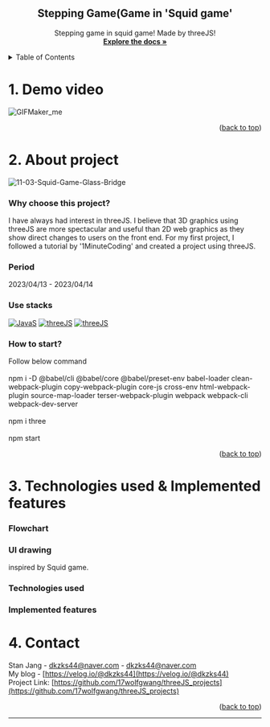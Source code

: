<!-- Improved compatibility of back to top link: See: https://github.com/othneildrew/Best-README-Template/pull/73 -->

<a name="readme-top"></a>

<!-- PROJECT LOGO -->
<br />
<div align="center">

  <h2 align="center">Stepping Game(Game in 'Squid game'</h2>
  <p align="center">
    Stepping game in squid game! Made by threeJS! 
    <br />
    <a href="https://github.com/17wolfgwang/threeJS_projects/tree/main/squidGame_bridge"><strong>Explore the docs »</strong></a>
    <br />
</div>

<!-- TABLE OF CONTENTS -->
<details>
  <summary>Table of Contents</summary>
  <ol>
    <li>
      <a href="#about-the-project">About The Project</a>
      <ul>
        <li><a href="#built-with">Built With</a></li>
      </ul>
    </li>
    <li>
      <a href="#getting-started">Getting Started</a>
      <ul>
        <li><a href="#prerequisites">Prerequisites</a></li>
        <li><a href="#installation">Installation</a></li>
      </ul>
    </li>
    <li><a href="#usage">Usage</a></li>
    <li><a href="#roadmap">Roadmap</a></li>
    <li><a href="#contributing">Contributing</a></li>
    <li><a href="#license">License</a></li>
    <li><a href="#contact">Contact</a></li>
  </ol>
</details>

<!-- ABOUT THE PROJECT -->

# 1. Demo video

![GIFMaker_me](https://user-images.githubusercontent.com/129382685/232025439-b1c4f676-dd24-4680-9edb-a2ebc9c5a02f.gif)

<p align="right">(<a href="#readme-top">back to top</a>)</p>

# 2. About project

![11-03-Squid-Game-Glass-Bridge](https://user-images.githubusercontent.com/129382685/232026032-0f4040e5-ca08-49a7-9126-fc35a40c4360.png)

### Why choose this project?

I have always had interest in threeJS. I believe that 3D graphics using threeJS are more spectacular and useful than 2D web graphics as they show direct changes to users on the front end. For my first project, I followed a tutorial by '1MinuteCoding' and created a project using threeJS.

### Period

2023/04/13 - 2023/04/14

### Use stacks

[![JavaS][javascript.com]][javascript-url]
[![threeJS][threejs.com]][threejs-url]
[![threeJS][gsap.com]][gsap-url]

### How to start?

Follow below command
</br>
</br>
npm i -D @babel/cli @babel/core @babel/preset-env babel-loader clean-webpack-plugin copy-webpack-plugin core-js cross-env html-webpack-plugin source-map-loader terser-webpack-plugin webpack webpack-cli webpack-dev-server
</br>
</br>
npm i three
</br>
</br>
npm start

<p align="right">(<a href="#readme-top">back to top</a>)</p>

<!-- GETTING STARTED -->

# 3. Technologies used & Implemented features

### Flowchart

### UI drawing

inspired by Squid game.

### Technologies used

### Implemented features

<!-- CONTACT -->

# 4. Contact

Stan Jang - [dkzks44@naver.com](url) - dkzks44@naver.com<br/>
My blog - [https://velog.io/@dkzks44](https://velog.io/@dkzks44)<br/>
Project Link: [https://github.com/17wolfgwang/threeJS_projects](https://github.com/17wolfgwang/threeJS_projects)

<p align="right">(<a href="#readme-top">back to top</a>)</p>

<!-- MARKDOWN LINKS & IMAGES -->
<!-- https://www.markdownguide.org/basic-syntax/#reference-style-links -->

[contributors-shield]: https://img.shields.io/github/contributors/othneildrew/Best-README-Template.svg?style=for-the-badge
[contributors-url]: https://github.com/othneildrew/Best-README-Template/graphs/contributors
[forks-shield]: https://img.shields.io/github/forks/othneildrew/Best-README-Template.svg?style=for-the-badge
[forks-url]: https://github.com/othneildrew/Best-README-Template/network/members
[stars-shield]: https://img.shields.io/github/stars/othneildrew/Best-README-Template.svg?style=for-the-badge
[stars-url]: https://github.com/othneildrew/Best-README-Template/stargazers
[issues-shield]: https://img.shields.io/github/issues/othneildrew/Best-README-Template.svg?style=for-the-badge
[issues-url]: https://github.com/othneildrew/Best-README-Template/issues
[license-shield]: https://img.shields.io/github/license/othneildrew/Best-README-Template.svg?style=for-the-badge
[license-url]: https://github.com/othneildrew/Best-README-Template/blob/master/LICENSE.txt
[linkedin-shield]: https://img.shields.io/badge/-LinkedIn-black.svg?style=for-the-badge&logo=linkedin&colorB=555
[linkedin-url]: https://linkedin.com/in/othneildrew
[product-screenshot]: images/screenshot.png
[next.js]: https://img.shields.io/badge/next.js-000000?style=for-the-badge&logo=nextdotjs&logoColor=white
[next-url]: https://nextjs.org/
[react.js]: https://img.shields.io/badge/React-20232A?style=for-the-badge&logo=react&logoColor=61DAFB
[react-url]: https://reactjs.org/
[vue.js]: https://img.shields.io/badge/Vue.js-35495E?style=for-the-badge&logo=vuedotjs&logoColor=4FC08D
[vue-url]: https://vuejs.org/
[angular.io]: https://img.shields.io/badge/Angular-DD0031?style=for-the-badge&logo=angular&logoColor=white
[angular-url]: https://angular.io/
[svelte.dev]: https://img.shields.io/badge/Svelte-4A4A55?style=for-the-badge&logo=svelte&logoColor=FF3E00
[svelte-url]: https://svelte.dev/
[laravel.com]: https://img.shields.io/badge/Laravel-FF2D20?style=for-the-badge&logo=laravel&logoColor=white
[laravel-url]: https://laravel.com
[bootstrap.com]: https://img.shields.io/badge/Bootstrap-563D7C?style=for-the-badge&logo=bootstrap&logoColor=white
[bootstrap-url]: https://getbootstrap.com
[jquery.com]: https://img.shields.io/badge/jQuery-0769AD?style=for-the-badge&logo=jquery&logoColor=white
[jquery-url]: https://jquery.com
[javascript.com]: https://img.shields.io/badge/js-563D7C?style=for-the-badge&logo=js&logoColor=white
[javascript-url]: https://www.javascript.com/
[threejs.com]: https://img.shields.io/badge/threeJS-563D7C?style=for-the-badge&logo=threeJS&logoColor=red
[threejs-url]: https://threejs.org/
[gsap.com]: https://img.shields.io/badge/gsap-563D7C?style=for-the-badge&logo=gsap&logoColor=white
[gsap-url]: https://greensock.com/gsap/

---
